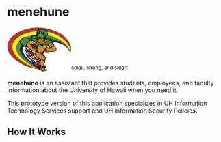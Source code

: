 <h1>menehune</h1>
<img src="https://github.com/HACC2023/Supersonic-Legends/blob/main/uhmenehune-transparent.png" style="width:150;"/><sup>small, strong, and smart</sup>
<p><b>menehune</b> is an assistant that provides students, employees, and faculty information about the University of Hawaii when you need it.</p>
<p>This prototype version of this application specializes in UH Information Technology Services support and UH Information Security Policies.</p>
<h2>How It Works</h2>

